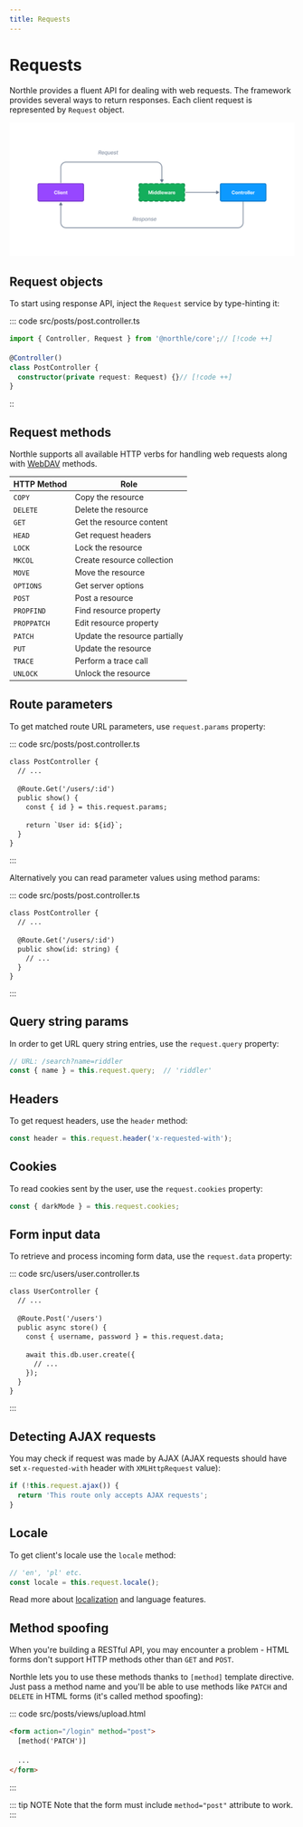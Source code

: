```yaml
---
title: Requests
---
```


# Requests

Northle provides a fluent API for dealing with web requests. The framework provides several ways to return responses. Each client request is represented by `Request` object.

![Request Lifecycle](./assets/http-lifecycle.png)

## Request objects

To start using response API, inject the `Request` service by type-hinting it:

::: code src/posts/post.controller.ts
```ts
import { Controller, Request } from '@northle/core';// [!code ++]

@Controller()
class PostController {
  constructor(private request: Request) {}// [!code ++]
}
```
::

## Request methods

Northle supports all available HTTP verbs for handling web requests along with [WebDAV](https://www.ibm.com/docs/en/i/7.1?topic=concepts-webdav) methods.

| HTTP Method | Role                          |
| ----------- | ----------------------------- |
| `COPY`      | Copy the resource             |
| `DELETE`    | Delete the resource           |
| `GET`       | Get the resource content      |
| `HEAD`      | Get request headers           |
| `LOCK`      | Lock the resource             |
| `MKCOL`     | Create resource collection    |
| `MOVE`      | Move the resource             |
| `OPTIONS`   | Get server options            |
| `POST`      | Post a resource               |
| `PROPFIND`  | Find resource property        |
| `PROPPATCH` | Edit resource property        |
| `PATCH`     | Update the resource partially |
| `PUT`       | Update the resource           |
| `TRACE`     | Perform a trace call          |
| `UNLOCK`    | Unlock the resource           |

## Route parameters

To get matched route URL parameters, use `request.params` property:

::: code src/posts/post.controller.ts
```ts{4,6}
class PostController {
  // ...

  @Route.Get('/users/:id')
  public show() {
    const { id } = this.request.params;

    return `User id: ${id}`;
  }
}
```
:::

Alternatively you can read parameter values using method params:

::: code src/posts/post.controller.ts
```ts{5}
class PostController {
  // ...

  @Route.Get('/users/:id')
  public show(id: string) {
    // ...
  }
}
```
:::

## Query string params

In order to get URL query string entries, use the `request.query` property:

```ts
// URL: /search?name=riddler
const { name } = this.request.query;  // 'riddler'
```

## Headers

To get request headers, use the `header` method:

```ts
const header = this.request.header('x-requested-with');
```

## Cookies

To read cookies sent by the user, use the `request.cookies` property:

```ts
const { darkMode } = this.request.cookies;
```

## Form input data

To retrieve and process incoming form data, use the `request.data` property:

::: code src/users/user.controller.ts
```ts{6}
class UserController {
  // ...

  @Route.Post('/users')
  public async store() {
    const { username, password } = this.request.data;

    await this.db.user.create({
      // ...
    });
  }
}
```
:::

## Detecting AJAX requests

You may check if request was made by AJAX (AJAX requests should have set `x-requested-with` header with `XMLHttpRequest` value):

```ts
if (!this.request.ajax()) {
  return 'This route only accepts AJAX requests';
}
```

## Locale

To get client's locale use the `locale` method:

```ts
// 'en', 'pl' etc.
const locale = this.request.locale();
```

Read more about [localization](/docs/advanced/localization) and language features.

## Method spoofing

When you're building a RESTful API, you may encounter a problem - HTML forms don't support HTTP methods other than `GET` and `POST`.

Northle lets you to use these methods thanks to `[method]` template directive. Just pass a method name and you'll be able to use methods like `PATCH` and `DELETE` in HTML forms (it's called method spoofing):

::: code src/posts/views/upload.html
```html
<form action="/login" method="post">
  [method('PATCH')]

  ...
</form>
```
:::

::: tip NOTE
Note that the form must include `method="post"` attribute to work.
:::
